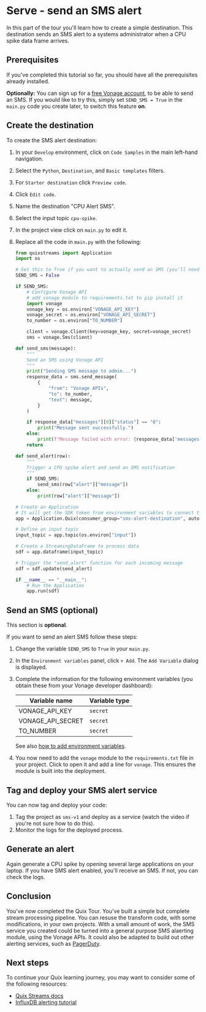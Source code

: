 # Serve - send an SMS alert

In this part of the tour you'll learn how to create a simple destination. This destination sends an SMS alert to a systems administrator when a CPU spike data frame arrives.

## Prerequisites

If you've completed this tutorial so far, you should have all the prerequisites already installed.

**Optionally:** You can sign up for a [free Vonage account](https://developer.vonage.com/sign-up), to be able to send an SMS. If you would like to try this, simply set `SEND_SMS = True` in the `main.py` code you create later, to switch this feature **on**.

## Create the destination

To create the SMS alert destination:

1. In your `Develop` environment, click on `Code Samples` in the main left-hand navigation. 
2. Select the `Python`, `Destination`, and `Basic templates` filters.
3. For `Starter destination` click `Preview code`.
4. Click `Edit code`.
5. Name the destination "CPU Alert SMS".
6. Select the input topic `cpu-spike`.
7. In the project view click on `main.py` to edit it.
8. Replace all the code in `main.py` with the following:

    ``` python
    from quixstreams import Application
    import os

    # Set this to True if you want to actually send an SMS (you'll need a free Vonage account)
    SEND_SMS = False 

    if SEND_SMS:
        # Configure Vonage API
        # add vonage module to requirements.txt to pip install it
        import vonage 
        vonage_key = os.environ["VONAGE_API_KEY"]
        vonage_secret = os.environ["VONAGE_API_SECRET"]
        to_number = os.environ["TO_NUMBER"]

        client = vonage.Client(key=vonage_key, secret=vonage_secret)
        sms = vonage.Sms(client)

    def send_sms(message):
        """
        Send an SMS using Vonage API
        """
        print("Sending SMS message to admin...")
        response_data = sms.send_message(
            {
                "from": "Vonage APIs",
                "to": to_number,
                "text": message,
            }
        )

        if response_data["messages"][0]["status"] == "0":
            print("Message sent successfully.")
        else:
            print(f"Message failed with error: {response_data['messages'][0]['error-text']}")
        return

    def send_alert(row):
        """
        Trigger a CPU spike alert and send an SMS notification
        """
        if SEND_SMS:
            send_sms(row["alert"]["message"])
        else:
            print(row["alert"]["message"])   

    # Create an Application
    # It will get the SDK token from environment variables to connect to Quix Kafka
    app = Application.Quix(consumer_group="sms-alert-destination", auto_offset_reset="latest")

    # Define an input topic
    input_topic = app.topic(os.environ["input"])
    
    # Create a StreamingDataFrame to process data
    sdf = app.dataframe(input_topic)

    # Trigger the "send_alert" function for each incoming message
    sdf = sdf.update(send_alert)

    if __name__ == "__main__":
        # Run the Application
        app.run(sdf)    
    ```

## Send an SMS (optional)

This section is **optional**. 

If you want to send an alert SMS follow these steps:

1. Change the variable `SEND_SMS` to `True` in your `main.py`.
2. In the `Environment variables` panel, click `+ Add`. The `Add Variable` dialog is displayed. 
3. Complete the information for the following environment variables (you obtain these from your Vonage developer dashboard):

    | Variable name | Variable type |
    |----|----|
    | VONAGE_API_KEY | `secret` |
    | VONAGE_API_SECRET | `secret` |
    | TO_NUMBER | `secret` |
               
    See also [how to add environment variables](../../deploy/environment-variables.md).

4. You now need to add the `vonage` module to the `requirements.txt` file in your project. Click to open it and add a line for `vonage`. This ensures the module is built into the deployment.

## Tag and deploy your SMS alert service

You can now tag and deploy your code:

1. Tag the project as `sms-v1` and deploy as a service (watch the video if you're not sure how to do this).
2. Monitor the logs for the deployed process.

## Generate an alert

Again generate a CPU spike by opening several large applications on your laptop. If you have SMS alert enabled, you'll receive an SMS. If not, you can check the logs.

## Conclusion

You've now completed the Quix Tour. You've built a simple but complete stream processing pipeline. You can resuse the transform code, with some modifications, in your own projects. With a small amount of work, the SMS service you created could be turned into a general purpose SMS alaerting module, using the Vonage APIs. It could also be adapted to build out other alerting services, such as [PagerDuty](../../tutorials/influxdb-alerting/add-alerting.md).

## Next steps

To continue your Quix learning journey, you may want to consider some of the following resources:

* [Quix Streams docs](https://quix.io/docs/quix-streams/introduction.html)
* [InfluxDB alerting tutorial](../../tutorials/influxdb-alerting/overview.md)
